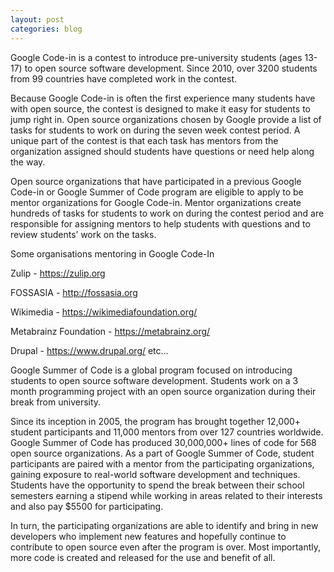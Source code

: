 ```yaml
---
layout: post
categories: blog
---
```


Google Code-in is a contest to introduce pre-university students (ages 13-17) to open source software development. Since 2010, over 3200 students from 99 countries have completed work in the contest.

Because Google Code-in is often the first experience many students have with open source, the contest is designed to make it easy for students to jump right in. Open source organizations chosen by Google provide a list of tasks for students to work on during the seven week contest period. A unique part of the contest is that each task has mentors from the organization assigned should students have questions or need help along the way.

Open source organizations that have participated in a previous Google Code-in or Google Summer of Code program are eligible to apply to be mentor organizations for Google Code-in. Mentor organizations create hundreds of tasks for students to work on during the contest period and are responsible for assigning mentors to help students with questions and to review students’ work on the tasks.

Some organisations mentoring in Google Code-In

Zulip - https://zulip.org

FOSSASIA - http://fossasia.org

Wikimedia - https://wikimediafoundation.org/

Metabrainz Foundation - https://metabrainz.org/

Drupal - https://www.drupal.org/     etc...


Google Summer of Code is a global program focused on introducing students to open source software development. Students work on a 3 month programming project with an open source organization during their break from university.

Since its inception in 2005, the program has brought together 12,000+ student participants and 11,000 mentors from over 127 countries worldwide. Google Summer of Code has produced 30,000,000+ lines of code for 568 open source organizations.
As a part of Google Summer of Code, student participants are paired with a mentor from the participating organizations, gaining exposure to real-world software development and techniques. Students have the opportunity to spend the break between their school semesters earning a stipend while working in areas related to their interests and also pay $5500 for participating.

In turn, the participating organizations are able to identify and bring in new developers who implement new features and hopefully continue to contribute to open source even after the program is over. Most importantly, more code is created and released for the use and benefit of all.
